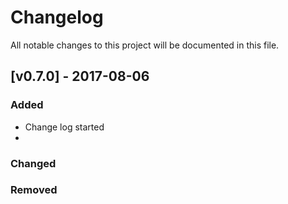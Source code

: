 # Changelog
All notable changes to this project will be documented in this file.

## [v0.7.0] - 2017-08-06
### Added
- Change log started
-

### Changed
### Removed
